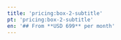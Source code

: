 ```yaml
---
title: 'pricing:box-2-subtitle'
pt: 'pricing:box-2-subtitle'
en: '## From **USD 699** per month'
---
```


